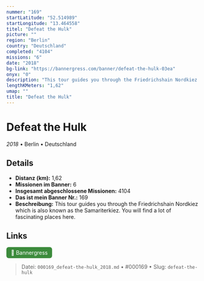 ```yaml
---
nummer: "169"
startLatitude: "52.514989"
startLongitude: "13.464558"
titel: "Defeat the Hulk"
picture: ""
region: "Berlin"
country: "Deutschland"
completed: "4104"
missions: "6"
date: "2018"
bg-link: "https://bannergress.com/banner/defeat-the-hulk-03ea"
onyx: "0"
description: "This tour guides you through the Friedrichshain Nordkiez which is also known as the Samariterkiez. You will find a lot of fascinating places here."
lengthKMeters: "1,62"
umap: ""
title: "Defeat the Hulk"
---
```

# Defeat the Hulk

*2018* • Berlin • Deutschland



## Details
- **Distanz (km):** 1,62
- **Missionen im Banner:** 6
- **Insgesamt abgeschlossene Missionen:** 4104
- **Das ist mein Banner Nr.:** 169
- **Beschreibung:** This tour guides you through the Friedrichshain Nordkiez which is also known as the Samariterkiez. You will find a lot of fascinating places here.


## Links
<div style="margin-top: 0.5em;">
<a href="https://bannergress.com/banner/defeat-the-hulk-03ea" target="_blank" style="display:inline-block;margin-right:8px;padding:6px 12px;background-color:#3c8b3c;color:white;text-decoration:none;border-radius:6px;">🔗 Bannergress</a>

</div>


> Datei: `000169_defeat-the-hulk_2018.md` • #000169 • Slug: `defeat-the-hulk`
